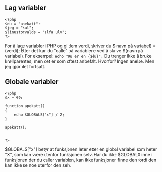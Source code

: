 ## Lag variabler
```
<?php
$du = "apekatt";
$jeg = "kul";
$linustorvalds = "alfa ulv";
?>
```
For å lage variabler i PHP og gi dem verdi, skriver du $(navn på variabel) = (verdi);
Etter det kan du "calle" på variablene ved å skrive $(navn på variabel). For eksempel:
`echo "Du er en {$du}";`
Du trenger ikke å bruke krøllparentes, men det er som oftest anbefalt. Hvorfor? Ingen anelse. Men jeg gjør det fortsatt.
## Globale variabler
```
<?php
$x = 69;

function apekatt()
{
    echo $GLOBALS["x"] / 2;
}

apekatt();


?>
```
$GLOBALS["x"] betyr at funksjonen leter etter en global variabel som heter "X", som kan være utenfor funksjonen selv. Har du ikke $GLOBALS inne i funksjonen der du caller variablen, kan ikke funksjonen finne den fordi den kan ikke se noe utenfor den selv.